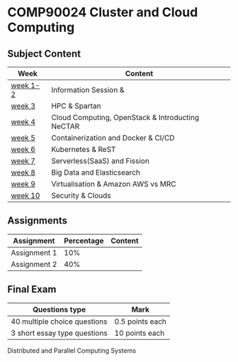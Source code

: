 # COMP90024 Cluster and Cloud Computing
## Subject Content

| Week                      | Content                                          |
| ------------------------- | ------------------------------------------------ |
| [week 1-2](week%201-2.md) | Information Session &                            |
| [week 3](week%203.md)     | HPC & Spartan                                    |
| [week 4](week%204.md)     | Cloud Computing, OpenStack & Introducting NeCTAR |
| [week 5](week%205.md)     | Containerization and Docker & CI/CD              |
| [week 6](week%206.md)     | Kubernetes & ReST                                |
| [week 7](week%207.md)     | Serverless(SaaS) and Fission                     |
| [week 8](week%208.md)     | Big Data and Elasticsearch                       |
| [week 9](week%209.md)     | Virtualisation & Amazon AWS vs MRC               |
| [week 10](week%2010.md)   | Security & Clouds                                |

## Assignments

| Assignment   | Percentage | Content |
| ------------ | ---------- | ------- |
| Assignment 1 | 10%        |         |
| Assignment 2 | 40%        |         |

## Final Exam

| Questions type               | Mark            |
| ---------------------------- | --------------- |
| 40 multiple choice questions | 0.5 points each |
| 3 short essay type questions | 10 points each  |
Distributed and Parallel Computing Systems